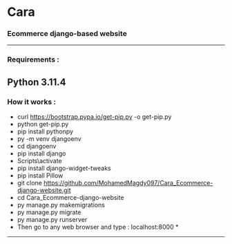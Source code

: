 # Cara
### Ecommerce django-based website
---
### Requirements :
Python 3.11.4
---
### How it works :
* curl https://bootstrap.pypa.io/get-pip.py -o get-pip.py
* python get-pip.py
* pip install pythonpy
* py -m venv djangoenv
* cd djangoenv
* pip install django
* Scripts\activate
* pip install django-widget-tweaks
* pip install Pillow
* git clone https://github.com/MohamedMagdy097/Cara_Ecommerce-django-website.git
* cd Cara_Ecommerce-django-website
* py manage.py makemigrations
* py manage.py migrate
* py manage.py runserver
* Then go to any web browser and type : localhost:8000 *
---
